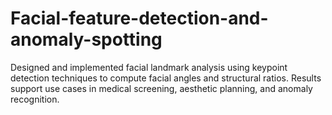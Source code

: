 # Facial-feature-detection-and-anomaly-spotting
Designed and implemented facial landmark analysis using keypoint detection techniques to compute facial angles and structural ratios. Results support use cases in medical screening, aesthetic planning, and anomaly recognition.
